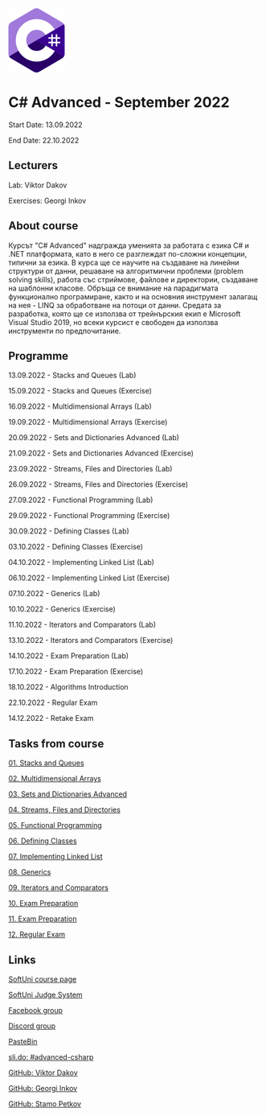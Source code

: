 <picture>
  <img alt="C# Logo" src="CSharp.svg">
</picture>



# C# Advanced - September 2022

Start Date: 13.09.2022

End Date: 22.10.2022


## Lecturers

Lab: Viktor Dakov

Exercises: Georgi Inkov


## About course 

Курсът "C# Advanced" надгражда уменията за работата с езика C# и .NET платформата, като в него се разглеждат по-сложни концепции, типични за езика. В курса ще се научите на създаване на линейни структури от данни, решаване на алгоритмични проблеми (problem solving skills), работа със стриймове, файлове и директории, създаване на шаблонни класове. Обръща се внимание на парадигмата функционално програмиране, както и на основния инструмент залагащ на нея - LINQ за обработване на потоци от данни. Средата за разработка, която ще се използва от трейнърския екип е Microsoft Visual Studio 2019, но всеки курсист е свободен да използва инструменти по предпочитание.


## Programmе

13.09.2022 - Stacks and Queues (Lab)

15.09.2022 - Stacks and Queues (Exercise)

16.09.2022 - Multidimensional Arrays (Lab)

19.09.2022 - Multidimensional Arrays (Exercise)

20.09.2022 - Sets and Dictionaries Advanced (Lab)

21.09.2022 - Sets and Dictionaries Advanced (Exercise)

23.09.2022 - Streams, Files and Directories (Lab)

26.09.2022 - Streams, Files and Directories (Exercise)

27.09.2022 - Functional Programming (Lab)

29.09.2022 - Functional Programming (Exercise)

30.09.2022 - Defining Classes (Lab) 

03.10.2022 - Defining Classes (Exercise)

04.10.2022 - Implementing Linked List (Lab)

06.10.2022 - Implementing Linked List (Exercise)

07.10.2022 - Generics (Lab)

10.10.2022 - Generics (Exercise)

11.10.2022 - Iterators and Comparators (Lab)

13.10.2022 - Iterators and Comparators (Exercise)

14.10.2022 - Exam Preparation (Lab)

17.10.2022 - Exam Preparation (Exercise)

18.10.2022 - Algorithms Introduction

22.10.2022 - Regular Exam

14.12.2022 - Retake Exam


## Tasks from course

[01. Stacks and Queues](01.Stacks-and-Queues)

[02. Multidimensional Arrays](02.Multidimensional-Arrays)

[03. Sets and Dictionaries Advanced](03.Sets-and-Dictionaries-Advanced)

[04. Streams, Files and Directories](04.Streams-Files-and-Directories)

[05. Functional Programming](05.Functional-Programming)

[06. Defining Classes](06.Defining-Classes)

[07. Implementing Linked List](07.Implementing-Linked-List)

[08. Generics](8.Generics)

[09. Iterators and Comparators](09.Iterators-and-Comparators)

[10. Exam Preparation](10.Exam-Preparation)

[11. Exam Preparation](11.Exam-Preparation)

[12. Regular Exam](12.Regular-Exam)


## Links 

[SoftUni course page](https://softuni.bg/trainings/3842/csharp-advanced-september-2022#lesson-44651)

[SoftUni Judge System](https://judge.softuni.org/Contests#!/List/ByCategory/179/CSharp-Advanced)

[Facebook group](https://www.facebook.com/groups/CsharpAdvancedSeptember2022)

[Discord group](https://discord.gg/bzsrnZVb)

[PasteBin](https://pastebin.com/)

[sli.do: #advanced-csharp](https://app.sli.do/event/9wqZR3PGu5xLwWAmXKjw7x/live/questions)

[GitHub: Viktor Dakov](https://github.com/wikss)

[GitHub: Georgi Inkov](https://github.com/GoShow)

[GitHub: Stamo Petkov](https://github.com/stamo)


